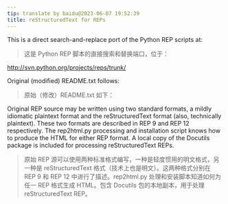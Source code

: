```yaml
---
tip: translate by baidu@2023-06-07 19:52:39
title: reStructuredText for REPs
---
```


This is a direct search-and-replace port of the Python REP scripts at:

> 这是 Python REP 脚本的直接搜索和替换端口，位于：

<http://svn.python.org/projects/reps/trunk/>

Original (modified) README.txt follows:

> 原始（修改）README.txt 如下：

Original REP source may be written using two standard formats, a mildly idiomatic plaintext format and the reStructuredText format (also, technically plaintext). These two formats are described in REP 9 and REP 12 respectively. The rep2html.py processing and installation script knows how to produce the HTML for either REP format. A local copy of the Docutils package is included for processing reStructuredText REPs.

> 原始 REP 源可以使用两种标准格式编写，一种是轻度惯用的明文格式，另一种是 reStructuredText 格式（技术上也是明文）。这两种格式分别在 REP 9 和 REP 12 中进行了描述。rep2html.py 处理和安装脚本知道如何为任一 REP 格式生成 HTML。包含 Docutils 包的本地副本，用于处理 reStructuredText REP。
